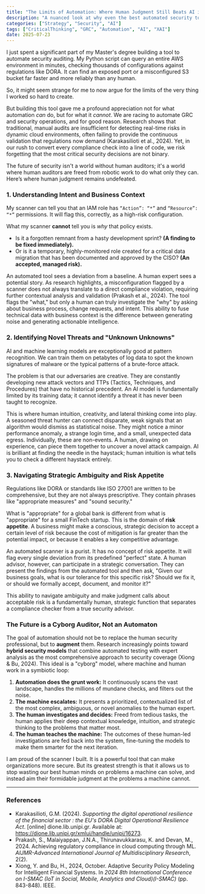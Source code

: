 ```yaml
---
title: "The Limits of Automation: Where Human Judgment Still Beats AI in Security Auditing"
description: "A nuanced look at why even the best automated security tools are no substitute for human intuition, context, and strategic thinking."
categories: ["Strategy", "Security", "AI"]
tags: ["CriticalThinking", "GRC", "Automation", "AI", "XAI"]
date: 2025-07-23
---
```


I just spent a significant part of my Master's degree building a tool to automate security auditing. My Python script can query an entire AWS environment in minutes, checking thousands of configurations against regulations like DORA. It can find an exposed port or a misconfigured S3 bucket far faster and more reliably than any human.

So, it might seem strange for me to now argue for the limits of the very thing I worked so hard to create.

But building this tool gave me a profound appreciation not for what automation *can* do, but for what it *cannot*. We are racing to automate GRC and security operations, and for good reason. Research shows that traditional, manual audits are insufficient for detecting real-time risks in dynamic cloud environments, often failing to provide the continuous validation that regulations now demand (Karakasilioti et al., 2024). Yet, in our rush to convert every compliance check into a line of code, we risk forgetting that the most critical security decisions are not binary.

The future of security isn't a world without human auditors; it's a world where human auditors are freed from robotic work to do what only they can. Here’s where human judgment remains undefeated.

### 1. Understanding Intent and Business Context

My scanner can tell you that an IAM role has `“Action”: “*”` and `“Resource”: “*”` permissions. It will flag this, correctly, as a high-risk configuration.

What my scanner **cannot** tell you is *why* that policy exists.
-   Is it a forgotten remnant from a hasty development sprint? **(A finding to be fixed immediately).**
-   Or is it a temporary, highly-monitored role created for a critical data migration that has been documented and approved by the CISO? **(An accepted, managed risk).**

An automated tool sees a deviation from a baseline. A human expert sees a potential story. As research highlights, a misconfiguration flagged by a scanner does not always translate to a direct compliance violation, requiring further contextual analysis and validation (Prakash et al., 2024). The tool flags the "what," but only a human can truly investigate the "why" by asking about business process, change requests, and intent. This ability to fuse technical data with business context is the difference between generating noise and generating actionable intelligence.

### 2. Identifying Novel Threats and "Unknown Unknowns"

AI and machine learning models are exceptionally good at pattern recognition. We can train them on petabytes of log data to spot the known signatures of malware or the typical patterns of a brute-force attack.

The problem is that our adversaries are creative. They are constantly developing new attack vectors and TTPs (Tactics, Techniques, and Procedures) that have no historical precedent. An AI model is fundamentally limited by its training data; it cannot identify a threat it has never been taught to recognize.

This is where human intuition, creativity, and lateral thinking come into play. A seasoned threat hunter can connect disparate, weak signals that an algorithm would dismiss as statistical noise. They might notice a minor performance anomaly, a strange login time, and a small, unexpected data egress. Individually, these are non-events. A human, drawing on experience, can piece them together to uncover a novel attack campaign. AI is brilliant at finding the needle in the haystack; human intuition is what tells you to check a different haystack entirely.

### 3. Navigating Strategic Ambiguity and Risk Appetite

Regulations like DORA or standards like ISO 27001 are written to be comprehensive, but they are not always prescriptive. They contain phrases like "appropriate measures" and "sound security."

What is "appropriate" for a global bank is different from what is "appropriate" for a small FinTech startup. This is the domain of **risk appetite**. A business might make a conscious, strategic decision to accept a certain level of risk because the cost of mitigation is far greater than the potential impact, or because it enables a key competitive advantage.

An automated scanner is a purist. It has no concept of risk appetite. It will flag every single deviation from its predefined "perfect" state. A human advisor, however, can participate in a strategic conversation. They can present the findings from the automated tool and then ask, "Given our business goals, what is our tolerance for this specific risk? Should we fix it, or should we formally accept, document, and monitor it?"

This ability to navigate ambiguity and make judgment calls about acceptable risk is a fundamentally human, strategic function that separates a compliance checker from a true security advisor.

### The Future is a Cyborg Auditor, Not an Automaton

The goal of automation should not be to replace the human security professional, but to **augment** them. Research increasingly points toward **hybrid security models** that combine automated testing with expert analysis as the most comprehensive approach to security coverage (Xiong & Bu, 2024). This ideal is a "cyborg" model, where machine and human work in a symbiotic loop:

1.  **Automation does the grunt work:** It continuously scans the vast landscape, handles the millions of mundane checks, and filters out the noise.
2.  **The machine escalates:** It presents a prioritized, contextualized list of the most complex, ambiguous, or novel anomalies to the human expert.
3.  **The human investigates and decides:** Freed from tedious tasks, the human applies their deep contextual knowledge, intuition, and strategic thinking to the problems that matter most.
4.  **The human teaches the machine:** The outcomes of these human-led investigations are fed back into the system, fine-tuning the models to make them smarter for the next iteration.

I am proud of the scanner I built. It is a powerful tool that can make organizations more secure. But its greatest strength is that it allows us to stop wasting our best human minds on problems a machine can solve, and instead aim their formidable judgment at the problems a machine cannot.

---
### References

- Karakasilioti, G.M. (2024). *Supporting the digital operational resilience of the financial sector : the EU's DORA Digital Operational Resilience Act*. [online] dione.lib.unipi.gr. Available at: https://dione.lib.unipi.gr/xmlui/handle/unipi/16273.
- Prakash, S., Malaiyappan, J.N.A., Thirunavukkarasu, K. and Devan, M., 2024. Achieving regulatory compliance in cloud computing through ML. *AIJMR-Advanced International Journal of Multidisciplinary Research*, 2(2).
- Xiong, Y. and Bu, H., 2024, October. Adaptive Security Policy Modeling for Intelligent Financial Systems. In *2024 8th International Conference on I-SMAC (IoT in Social, Mobile, Analytics and Cloud)(I-SMAC)* (pp. 843-848). IEEE.
